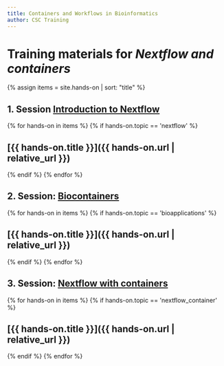 ```yaml
---
title: Containers and Workflows in Bioinformatics
author: CSC Training
---
```


# Training materials for _Nextflow and containers_ 

{% assign items = site.hands-on |  sort: "title" %}


## 1. Session [Introduction to Nextflow](https://a3s.fi/CSC_training/Introduction_workflows.pdf)
{% for hands-on in items %}
{% if hands-on.topic == 'nextflow' %}
## [{{ hands-on.title }}]({{ hands-on.url | relative_url }})
{% endif %}
{% endfor %}

## 2. Session: [Biocontainers](https://a3s.fi/CSC_training/Biocontainers.pdf)
{% for hands-on in items %}
{% if hands-on.topic == 'bioapplications' %}
## [{{ hands-on.title }}]({{ hands-on.url | relative_url }})
{% endif %}
{% endfor %}

## 3. Session: [Nextflow with containers](https://a3s.fi/CSC_training/Workflows_singularity_containers.pdf)

{% for hands-on in items %}
{% if hands-on.topic == 'nextflow_container' %}
## [{{ hands-on.title }}]({{ hands-on.url | relative_url }})
{% endif %}
{% endfor %}

   
